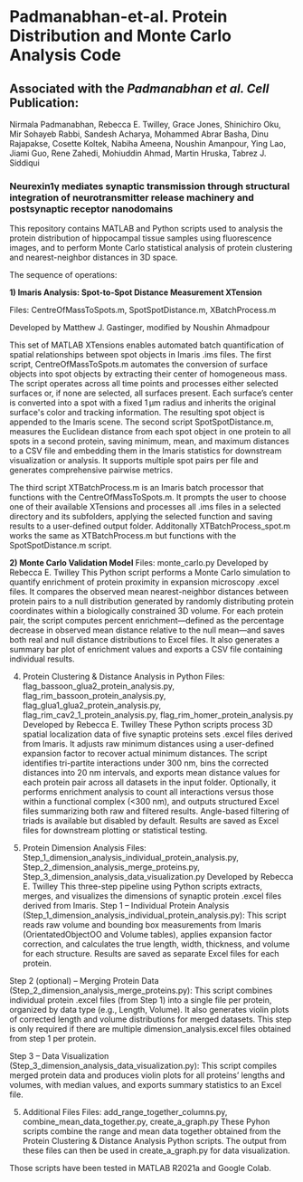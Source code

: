 # Padmanabhan-et-al. Protein Distribution and Monte Carlo Analysis Code

## Associated with the _Padmanabhan et al. Cell_ Publication:

Nirmala Padmanabhan, Rebecca E. Twilley, Grace Jones, Shinichiro Oku, Mir Sohayeb Rabbi, Sandesh Acharya, Mohammed Abrar Basha, Dinu Rajapakse, Cosette Koltek, Nabiha Ameena, Noushin Amanpour, Ying Lao, Jiami Guo, Rene Zahedi, Mohiuddin Ahmad, Martin Hruska, Tabrez J. Siddiqui

### Neurexin1γ mediates synaptic transmission through structural integration of neurotransmitter release machinery and postsynaptic receptor nanodomains 

This repository contains MATLAB and Python scripts used to analysis the protein distribution of hippocampal tissue samples using fluorescence images, and to perform Monte Carlo statistical analysis of protein clustering and nearest-neighbor distances in 3D space.

The sequence of operations:

**1) Imaris Analysis: Spot-to-Spot Distance Measurement XTension**
   
Files: CentreOfMassToSpots.m, SpotSpotDistance.m, XBatchProcess.m

Developed by Matthew J. Gastinger, modified by Noushin Ahmadpour

  This set of MATLAB XTensions enables automated batch quantification of spatial relationships between spot objects in Imaris .ims files. The first script, CentreOfMassToSpots.m automates the conversion of surface objects into spot objects by extracting their center of homogeneous mass. The script operates across all time points and processes either selected surfaces or, if none are selected, all surfaces present. Each surface’s center is converted into a spot with a fixed 1 µm radius and inherits the original surface's color and tracking information. The resulting spot object is appended to the Imaris scene. The second script SpotSpotDistance.m, measures the Euclidean distance from each spot object in one protein to all spots in a second protein, saving minimum, mean, and maximum distances to a CSV file and embedding them in the Imaris statistics for downstream visualization or analysis. It supports multiple spot pairs per file and generates comprehensive pairwise metrics.
  
  The third script XTBatchProcess.m is an Imaris batch processor that functions with the CentreOfMassToSpots.m. It prompts the user to choose one of their available XTensions and processes all .ims files in a selected directory and its subfolders, applying the selected function and saving results to a user-defined output folder. Additonally XTBatchProcess_spot.m works the same as XTBatchProcess.m but functions with the SpotSpotDistance.m script.


**2) Monte Carlo Validation Model**
Files: monte_carlo.py
Developed by Rebecca E. Twilley
  This Python script performs a Monte Carlo simulation to quantify enrichment of protein proximity in expansion microscopy .excel files. It compares the observed mean nearest-neighbor distances between protein pairs to a null distribution generated by randomly distributing protein coordinates within a biologically constrained 3D volume. For each protein pair, the script computes percent enrichment—defined as the percentage decrease in observed mean distance relative to the null mean—and saves both real and null distance distributions to Excel files. It also generates a summary bar plot of enrichment values and exports a CSV file containing individual results.


4) Protein Clustering & Distance Analysis in Python
Files: flag_bassoon_glua2_protein_analysis.py, flag_rim_bassoon_protein_analysis.py, flag_glua1_glua2_protein_analysis.py, flag_rim_cav2_1_protein_analysis.py, flag_rim_homer_protein_analysis.py
Developed by Rebecca E. Twilley
   These Python scripts process 3D spatial localization data of five synaptic proteins sets .excel files derived from Imaris. It adjusts raw minimum distances using a user-defined expansion factor to recover actual minimum distances. The script identifies tri-partite interactions under 300 nm, bins the corrected distances into 20 nm intervals, and exports mean distance values for each protein pair  across all datasets in the input folder. Optionally, it performs enrichment analysis to count all interactions versus those within a functional complex (<300 nm), and outputs structured Excel files summarizing both raw and filtered results. Angle-based filtering of triads is available but disabled by default. Results are saved as Excel files for downstream plotting or statistical testing.

5) Protein Dimension Analysis
Files: Step_1_dimension_analysis_individual_protein_analysis.py, Step_2_dimension_analysis_merge_proteins.py, Step_3_dimension_analysis_data_visualization.py
Developed by Rebecca E. Twilley
  This three-step pipeline using Python scripts extracts, merges, and visualizes the dimensions of synaptic protein .excel files derived from Imaris.
  Step 1 – Individual Protein Analysis (Step_1_dimension_analysis_individual_protein_analysis.py): This script reads raw volume and bounding box measurements from Imaris (OrientatedObjectOO and Volume tables), applies expansion factor correction, and calculates the true length, width, thickness, and volume for each structure. Results are saved as separate Excel files for each protein.

  Step 2 (optional) – Merging Protein Data (Step_2_dimension_analysis_merge_proteins.py): This script combines individual protein .excel files (from Step 1) into a single file per protein, organized by data type (e.g., Length, Volume). It also generates violin plots of corrected length and volume distributions for merged datasets. This step is only required if there are multiple dimension_analysis.excel files obtained from step 1 per protein.

  Step 3 – Data Visualization (Step_3_dimension_analysis_data_visualization.py): This script compiles merged protein data and produces violin plots for all proteins’ lengths and volumes, with median values, and exports summary statistics to an Excel file.

5) Additional Files
Files: add_range_together_columns.py, combine_mean_data_together.py, create_a_graph.py
  These Pyhon scripts combine the range and mean data together obtained from the Protein Clustering & Distance Analysis Python scripts. The output from these files can then be used in create_a_graph.py for data visualization.

Those scripts have been tested in MATLAB R2021a and Google Colab.

